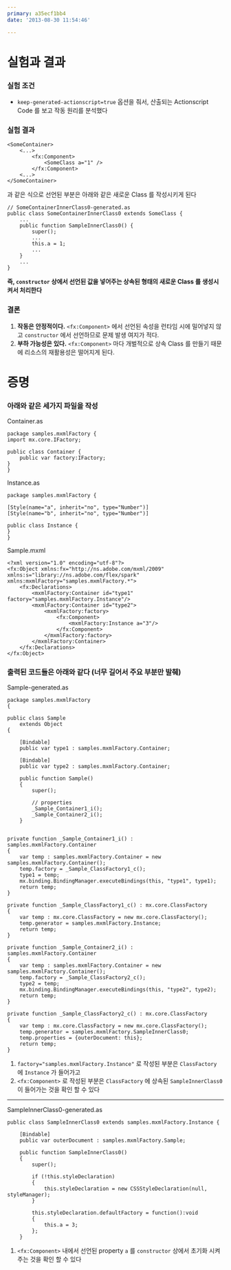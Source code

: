 ```yaml
---
primary: a35ecf1bb4
date: '2013-08-30 11:54:46'

---
```


# 실험과 결과

### 실험 조건

- `keep-generated-actionscript=true` 옵션을 줘서, 산출되는 Actionscript Code 를 보고 작동 원리를 분석했다

### 실험 결과

	<SomeContainer>
		<...>
			<fx:Component>
				<SomeClass a="1" />
			</fx:Component>
		<...>
	</SomeContainer>

과 같은 식으로 선언된 부분은 아래와 같은 새로운 Class 를 작성시키게 된다

	// SomeContainerInnerClass0-generated.as
	public class SomeContainerInnerClass0 extends SomeClass {
		...
		public function SampleInnerClass0() {
			super();
			...
			this.a = 1;
			...
		}
		...
	}

**즉, `constructor` 상에서 선언된 값을 넣어주는 상속된 형태의 새로운 Class 를 생성시켜서 처리한다**

### 결론

1. **작동은 안정적이다.** `<fx:Component>` 에서 선언된 속성을 런타임 시에 밀어넣지 않고 `constructor` 에서 선언하므로 문제 발생 여지가 적다.
1. **부하 가능성은 있다.** `<fx:Component>` 마다 개벌적으로 상속 Class 를 만들기 때문에 리소스의 재활용성은 떨어지게 된다.




# 증명

### 아래와 같은 세가지 파일을 작성

Container.as

	package samples.mxmlFactory {
	import mx.core.IFactory;

	public class Container {
		public var factory:IFactory;
	}
	}

Instance.as

	package samples.mxmlFactory {

	[Style(name="a", inherit="no", type="Number")]
	[Style(name="b", inherit="no", type="Number")]

	public class Instance {
	}
	}

Sample.mxml

	<?xml version="1.0" encoding="utf-8"?>
	<fx:Object xmlns:fx="http://ns.adobe.com/mxml/2009" xmlns:s="library://ns.adobe.com/flex/spark" xmlns:mxmlFactory="samples.mxmlFactory.*">
		<fx:Declarations>
			<mxmlFactory:Container id="type1" factory="samples.mxmlFactory.Instance"/>
			<mxmlFactory:Container id="type2">
				<mxmlFactory:factory>
					<fx:Component>
						<mxmlFactory:Instance a="3"/>
					</fx:Component>
				</mxmlFactory:factory>
			</mxmlFactory:Container>
		</fx:Declarations>
	</fx:Object>

### 출력된 코드들은 아래와 같다 (너무 길어서 주요 부분만 발췌)

Sample-generated.as

	package samples.mxmlFactory
	{

	public class Sample
	    extends Object
	{

	    [Bindable]
	    public var type1 : samples.mxmlFactory.Container;

	    [Bindable]
	    public var type2 : samples.mxmlFactory.Container;

	    public function Sample()
	    {
	        super();

	        // properties
	        _Sample_Container1_i();
	        _Sample_Container2_i();
	    }


	private function _Sample_Container1_i() : samples.mxmlFactory.Container
	{
		var temp : samples.mxmlFactory.Container = new samples.mxmlFactory.Container();
		temp.factory = _Sample_ClassFactory1_c();
		type1 = temp;
		mx.binding.BindingManager.executeBindings(this, "type1", type1);
		return temp;
	}

	private function _Sample_ClassFactory1_c() : mx.core.ClassFactory
	{
		var temp : mx.core.ClassFactory = new mx.core.ClassFactory();
		temp.generator = samples.mxmlFactory.Instance;
		return temp;
	}

	private function _Sample_Container2_i() : samples.mxmlFactory.Container
	{
		var temp : samples.mxmlFactory.Container = new samples.mxmlFactory.Container();
		temp.factory = _Sample_ClassFactory2_c();
		type2 = temp;
		mx.binding.BindingManager.executeBindings(this, "type2", type2);
		return temp;
	}

	private function _Sample_ClassFactory2_c() : mx.core.ClassFactory
	{
		var temp : mx.core.ClassFactory = new mx.core.ClassFactory();
		temp.generator = samples.mxmlFactory.SampleInnerClass0;
		temp.properties = {outerDocument: this};
		return temp;
	}


1. `factory="samples.mxmlFactory.Instance"` 로 작성된 부분은 `ClassFactory` 에 `Instance` 가 들어가고   
2. `<fx:Component>` 로 작성된 부분은 `ClassFactory` 에 상속된 `SampleInnerClass0` 이 들어가는 것을 확인 할 수 있다

---------

SampleInnerClass0-generated.as

	public class SampleInnerClass0 extends samples.mxmlFactory.Instance {

	    [Bindable]
	    public var outerDocument : samples.mxmlFactory.Sample;

	    public function SampleInnerClass0()
	    {
	        super();

	        if (!this.styleDeclaration)
	        {
	            this.styleDeclaration = new CSSStyleDeclaration(null, styleManager);
	        }

	        this.styleDeclaration.defaultFactory = function():void
	        {
	            this.a = 3;
	        };
	    }

1. `<fx:Component>` 내에서 선언된 property `a` 를 `constructor` 상에서 초기화 시켜주는 것을 확인 할 수 있다

